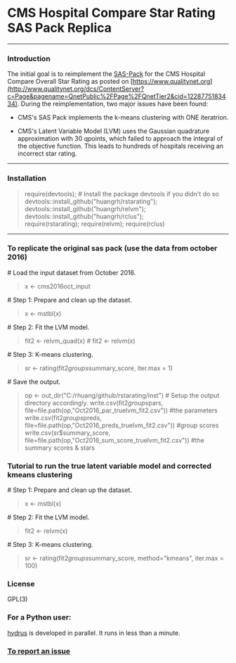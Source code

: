 # CMS Hospital Compare Star Rating SAS Pack Replica  

-----
### Introduction  
The initial goal is to reimplement the [SAS-Pack](http://www.qualitynet.org/dcs/ContentServer?c=Page&pagename=QnetPublic%2FPage%2FQnetTier3&cid=1228775958130) for the CMS Hospital Compare Overall Star Rating as posted on [https://www.qualitynet.org](http://www.qualitynet.org/dcs/ContentServer?c=Page&pagename=QnetPublic%2FPage%2FQnetTier2&cid=1228775183434). During the reimplementation, two major issues have been found: 

- CMS's SAS Pack implements the k-means clustering with ONE iteratrion. 

- CMS's Latent Variable Model (LVM) uses the Gaussian quadrature approximation with 30 qpoints, which failed to approach the integral of the objective function. This leads to hundreds of hospitals receiving an incorrect star rating. 

-----
### Installation   
 
> require(devtools);  # Install the package devtools if you didn't do so 
> devtools::install_github("huangrh/rstarating");  
> devtools::install_github("huangrh/relvm");  
> devtools::install_github("huangrh/rclus");  
> require(rstarating); require(relvm); require(rclus)  

-----
### To replicate the original sas pack (use the data from october 2016) 
\# Load the input dataset from October 2016.   
> x <- cms2016oct_input

\# Step 1: Prepare and clean up the dataset.   
> x <- mstbl(x)   

\# Step 2: Fit the LVM model.    
> fit2 <-  relvm_quad(x) # fit2 <-   relvm(x)  

\# Step 3: K-means clustering.   
> sr <- rating(fit2$groups$summary_score, iter.max = 1)

\# Save the output.       
> op <- out_dir("C:/rhuang/github/rstarating/inst")  # Setup the output directory accordingly.
> write.csv(fit2$groups$pars,  file=file.path(op,"Oct2016_par_truelvm_fit2.csv"))   #the parameters
> write.csv(fit2$groups$preds, file=file.path(op,"Oct2016_preds_truelvm_fit2.csv")) #group scores        
> write.csv(sr$summary_score,  file=file.path(op,"Oct2016_sum_score_truelvm_fit2.csv")) #the summary scores & stars 

### Tutorial to run the true latent variable model and corrected kmeans clustering 

\# Step 1: Prepare and clean up the dataset.   
> x <- mstbl(x)   

\# Step 2: Fit the LVM model.    
> fit2 <-   relvm(x)  

\# Step 3: K-means clustering.   
> sr <- rating(fit2$groups$summary_score, method="kmeans", iter.max = 100)


### License
GPL(3)

### For a Python user:
[hydrus](https://github.com/mark-r-g/hydrus) is developed in parallel. It runs in less than a minute. 

### [To report an issue](https://github.com/huangrh/rstarating/issues/new)
